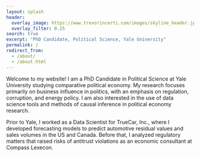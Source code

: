```yaml
---
layout: splash
header:
  overlay_image: https://www.trevorincerti.com/images/skyline_header.jpg
  overlay_filter: 0.25
search: true
excerpt: "PhD Candidate, Political Science, Yale University"
permalink: /
redirect_from: 
  - /about/
  - /about.html
---
```



Welcome to my website! I am a PhD Candidate in Political Science at Yale University studying comparative political economy. My research focuses primarily on business influence in politics, with an emphasis on regulation, corruption, and energy policy. I am also interested in the use of data science tools and methods of causal inference in political economy research. 

Prior to Yale, I worked as a Data Scientist for TrueCar, Inc., where I developed forecasting models to predict automotive residual values and sales volumes in the US and Canada. Before that, I analyzed regulatory matters that raised risks of antitrust violations as an economic consultant at Compass Lexecon. 